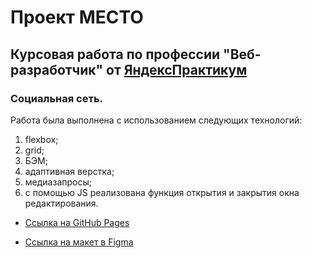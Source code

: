 # **Проект МЕСТО**

## Курсовая работа по профессии "Веб-разработчик" от [ЯндексПрактикум](https://practicum.yandex.ru)

### Социальная сеть.

Работа была выполнена с использованием следующих технологий:

1.  flexbox;
1.  grid;
1.  БЭМ;
1.  адаптивная верстка;
1.  медиазапросы;
1.  с помощью JS реализована функция открытия и закрытия окна редактирования.

- [Ссылка на GitHub Pages](https://qweqweq.github.io/mesto/)

- [Ссылка на макет в Figma](https://www.figma.com/file/2cn9N9jSkmxD84oJik7xL7/JavaScript.-Sprint-4?node-id=28212%3A2)
